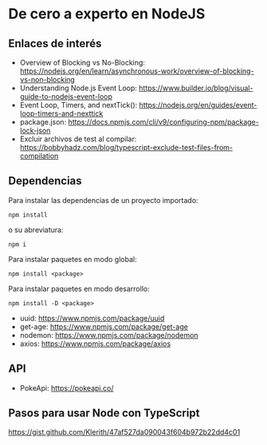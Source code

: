 # De cero a experto en NodeJS

## Enlaces de interés

- Overview of Blocking vs No-Blocking: https://nodejs.org/en/learn/asynchronous-work/overview-of-blocking-vs-non-blocking
- Understanding Node.js Event Loop: https://www.builder.io/blog/visual-guide-to-nodejs-event-loop
- Event Loop, Timers, and nextTick(): https://nodejs.org/en/guides/event-loop-timers-and-nexttick
- package.json: https://docs.npmjs.com/cli/v9/configuring-npm/package-lock-json
- Excluir archivos de test al compilar: https://bobbyhadz.com/blog/typescript-exclude-test-files-from-compilation

## Dependencias

Para instalar las dependencias de un proyecto importado:
```
npm install
```
o su abreviatura:
```
npm i
```
Para instalar paquetes en modo global:
```
npm install <package>
```
Para instalar paquetes en modo desarrollo:
```
npm install -D <package>
```


- uuid: https://www.npmjs.com/package/uuid
- get-age: https://www.npmjs.com/package/get-age
- nodemon: https://www.npmjs.com/package/nodemon
- axios: https://www.npmjs.com/package/axios

## API

- PokeApi: https://pokeapi.co/

## Pasos para usar Node con TypeScript

https://gist.github.com/Klerith/47af527da090043f604b972b22dd4c01